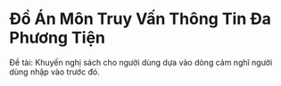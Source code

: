 # Đồ Án Môn Truy Vấn Thông Tin Đa Phương Tiện
Đề tài: Khuyến nghị sách cho người dùng dựa vào dòng cảm nghĩ người dùng nhập vào trước đó.
